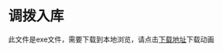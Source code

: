 # 调拨入库

此文件是exe文件，需要下载到本地浏览，请点击[下载地址](http://resource.3cwdb.com/kailong-donghua/%E8%B0%83%E6%8B%94%E5%85%A5%E5%BA%93.exe)下载动画

